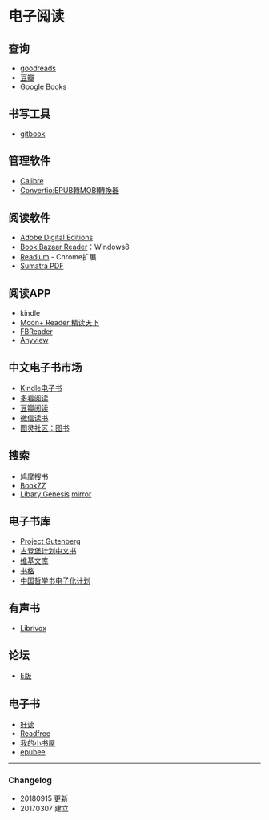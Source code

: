 # 电子阅读

## 查询

- [goodreads](https://www.goodreads.com/)
- [豆瓣](https://www.douban.com/)
- [Google Books](https://books.google.com/)

## 书写工具

- [gitbook](https://www.gitbook.com/)

## 管理软件

- [Calibre](http://calibre-ebook.com/)
- [Convertio:EPUB轉MOBI轉換器](https://convertio.co/zh/epub-mobi/)

## 阅读软件

- [Adobe Digital Editions](http://www.adobe.com/solutions/ebook/digital-editions.html)
- [Book Bazaar Reader](http://refrelent.com/)：Windows8
- [Readium](https://chrome.google.com/webstore/detail/readium/fepbnnnkkadjhjahcafoaglimekefifl) - Chrome扩展
- [Sumatra PDF](http://www.sumatrapdfreader.org/free-pdf-reader.html)

## 阅读APP

- kindle
- [Moon+ Reader 精读天下](https://www.moondownload.com/)
- [FBReader](https://fbreader.org/)
- [Anyview](http://anyview.net/)

## 中文电子书市场

- [Kindle电子书](https://www.amazon.cn/Kindle%E7%94%B5%E5%AD%90%E4%B9%A6/b/ref=sv_kinc_3?ie=UTF8&node=116169071)
- [多看阅读](http://www.duokan.com/)
- [豆瓣阅读](https://read.douban.com/)
- [微信读书](http://weread.qq.com/)
- [图灵社区：图书](http://www.ituring.com.cn/book/)

## 搜索

- [鸠摩搜书](http://www.jiumodiary.com/)
- [BookZZ](http://zh.bookzz.org/)
- [Libary Genesis](http://libgen.io/) [mirror](http://gen.lib.rus.ec/)

## 电子书库

- [Project Gutenberg](http://www.gutenberg.org/)
- [古登堡计划中文书](https://www.gutenberg.org/browse/languages/zh)
- [维基文库](https://zh.wikisource.org/wiki/Wikisource:%E9%A6%96%E9%A1%B5)
- [书格](https://shuge.org/)
- [中国哲学书电子化计划](http://ctext.org/zhs)

## 有声书

- [Librivox](https://librivox.org/)

## 论坛

- [E版](https://www.hi-pda.com/forum/forumdisplay.php?fid=59)

## 电子书

- [好读](http://haodoo.net/)
- [Readfree](http://readfree.me/)
- [我的小书屋](http://mebook.cc/)
- [epubee](http://cn.epubee.com/)

---

### Changelog

- 20180915 更新
- 20170307 建立